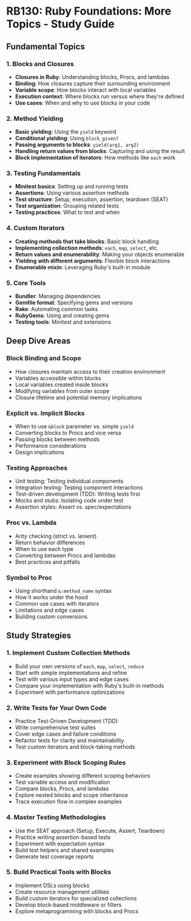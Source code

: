 # RB130: Ruby Foundations: More Topics - Study Guide

## Fundamental Topics

### 1. Blocks and Closures
- **Closures in Ruby**: Understanding blocks, Procs, and lambdas
- **Binding**: How closures capture their surrounding environment
- **Variable scope**: How blocks interact with local variables
- **Execution context**: Where blocks run versus where they're defined
- **Use cases**: When and why to use blocks in your code

### 2. Method Yielding
- **Basic yielding**: Using the `yield` keyword
- **Conditional yielding**: Using `block_given?`
- **Passing arguments to blocks**: `yield(arg1, arg2)`
- **Handling return values from blocks**: Capturing and using the result
- **Block implementation of iterators**: How methods like `each` work

### 3. Testing Fundamentals
- **Minitest basics**: Setting up and running tests
- **Assertions**: Using various assertion methods
- **Test structure**: Setup, execution, assertion, teardown (SEAT)
- **Test organization**: Grouping related tests
- **Testing practices**: What to test and when

### 4. Custom Iterators
- **Creating methods that take blocks**: Basic block handling
- **Implementing collection methods**: `each`, `map`, `select`, etc.
- **Return values and enumerability**: Making your objects enumerable
- **Yielding with different arguments**: Flexible block interactions
- **Enumerable mixin**: Leveraging Ruby's built-in module

### 5. Core Tools
- **Bundler**: Managing dependencies
- **Gemfile format**: Specifying gems and versions
- **Rake**: Automating common tasks
- **RubyGems**: Using and creating gems
- **Testing tools**: Minitest and extensions

## Deep Dive Areas

### Block Binding and Scope
- How closures maintain access to their creation environment
- Variables accessible within blocks
- Local variables created inside blocks
- Modifying variables from outer scope
- Closure lifetime and potential memory implications

### Explicit vs. Implicit Blocks
- When to use `&block` parameter vs. simple `yield`
- Converting blocks to Procs and vice versa
- Passing blocks between methods
- Performance considerations
- Design implications

### Testing Approaches
- Unit testing: Testing individual components
- Integration testing: Testing component interactions
- Test-driven development (TDD): Writing tests first
- Mocks and stubs: Isolating code under test
- Assertion styles: Assert vs. spec/expectations

### Proc vs. Lambda
- Arity checking (strict vs. lenient)
- Return behavior differences
- When to use each type
- Converting between Procs and lambdas
- Best practices and pitfalls

### Symbol to Proc
- Using shorthand `&:method_name` syntax
- How it works under the hood
- Common use cases with iterators
- Limitations and edge cases
- Building custom conversions

## Study Strategies

### 1. Implement Custom Collection Methods
- Build your own versions of `each`, `map`, `select`, `reduce`
- Start with simple implementations and refine
- Test with various input types and edge cases
- Compare your implementation with Ruby's built-in methods
- Experiment with performance optimizations

### 2. Write Tests for Your Own Code
- Practice Test-Driven Development (TDD)
- Write comprehensive test suites
- Cover edge cases and failure conditions
- Refactor tests for clarity and maintainability
- Test custom iterators and block-taking methods

### 3. Experiment with Block Scoping Rules
- Create examples showing different scoping behaviors
- Test variable access and modification
- Compare blocks, Procs, and lambdas
- Explore nested blocks and scope inheritance
- Trace execution flow in complex examples

### 4. Master Testing Methodologies
- Use the SEAT approach (Setup, Execute, Assert, Teardown)
- Practice writing assertion-based tests
- Experiment with expectation syntax
- Build test helpers and shared examples
- Generate test coverage reports

### 5. Build Practical Tools with Blocks
- Implement DSLs using blocks
- Create resource management utilities
- Build custom iterators for specialized collections
- Develop block-based middleware or filters
- Explore metaprogramming with blocks and Procs
